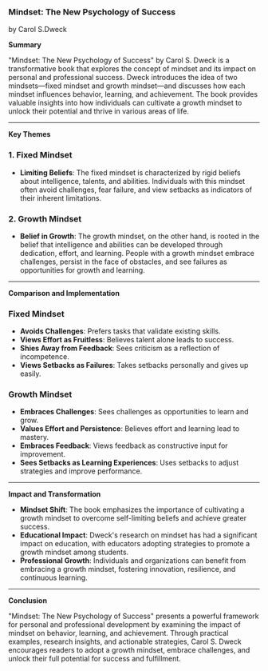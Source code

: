 ### Mindset: The New Psychology of Success
by Carol S.Dweck

**Summary**

"Mindset: The New Psychology of Success" by Carol S. Dweck is a transformative book that explores the concept of mindset and its impact on personal and professional success. Dweck introduces the idea of two mindsets—fixed mindset and growth mindset—and discusses how each mindset influences behavior, learning, and achievement. The book provides valuable insights into how individuals can cultivate a growth mindset to unlock their potential and thrive in various areas of life.

---

**Key Themes**

### 1. Fixed Mindset

- **Limiting Beliefs**: The fixed mindset is characterized by rigid beliefs about intelligence, talents, and abilities. Individuals with this mindset often avoid challenges, fear failure, and view setbacks as indicators of their inherent limitations.

### 2. Growth Mindset

- **Belief in Growth**: The growth mindset, on the other hand, is rooted in the belief that intelligence and abilities can be developed through dedication, effort, and learning. People with a growth mindset embrace challenges, persist in the face of obstacles, and see failures as opportunities for growth and learning.

---

**Comparison and Implementation**

### Fixed Mindset

- **Avoids Challenges**: Prefers tasks that validate existing skills.
- **Views Effort as Fruitless**: Believes talent alone leads to success.
- **Shies Away from Feedback**: Sees criticism as a reflection of incompetence.
- **Views Setbacks as Failures**: Takes setbacks personally and gives up easily.

### Growth Mindset

- **Embraces Challenges**: Sees challenges as opportunities to learn and grow.
- **Values Effort and Persistence**: Believes effort and learning lead to mastery.
- **Embraces Feedback**: Views feedback as constructive input for improvement.
- **Sees Setbacks as Learning Experiences**: Uses setbacks to adjust strategies and improve performance.

---

**Impact and Transformation**

- **Mindset Shift**: The book emphasizes the importance of cultivating a growth mindset to overcome self-limiting beliefs and achieve greater success.
- **Educational Impact**: Dweck's research on mindset has had a significant impact on education, with educators adopting strategies to promote a growth mindset among students.
- **Professional Growth**: Individuals and organizations can benefit from embracing a growth mindset, fostering innovation, resilience, and continuous learning.

---

**Conclusion**

"Mindset: The New Psychology of Success" presents a powerful framework for personal and professional development by examining the impact of mindset on behavior, learning, and achievement. Through practical examples, research insights, and actionable strategies, Carol S. Dweck encourages readers to adopt a growth mindset, embrace challenges, and unlock their full potential for success and fulfillment.
